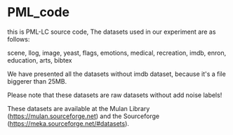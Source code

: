 # PML_code

this is PML-LC source code, The datasets used in our experiment are as follows:

scene, llog, image, yeast, flags, emotions, medical, recreation, imdb, enron, education, arts, bibtex

We have presented all the datasets without imdb dataset, because it's a file biggerer than 25MB. 

Please note that these datasets are raw datasets without add noise labels!

These datasets are available at the Mulan Library (https://mulan.sourceforge.net) and the Sourceforge (https://meka.sourceforge.net/#datasets).
